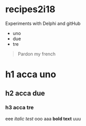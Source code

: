 recipes2i18
===========
Experiments with Delphi and gitHub

* uno
* due
* tre

> Pardon my french

# h1 acca uno
## h2 acca due
### h3 acca tre
eee *italic test* ooo
aaa **bold text** uuu

